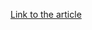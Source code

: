 [Link to the article](https://thehackernews.com/2025/10/cisa-flags-adobe-aem-flaw-with-perfect.html)
